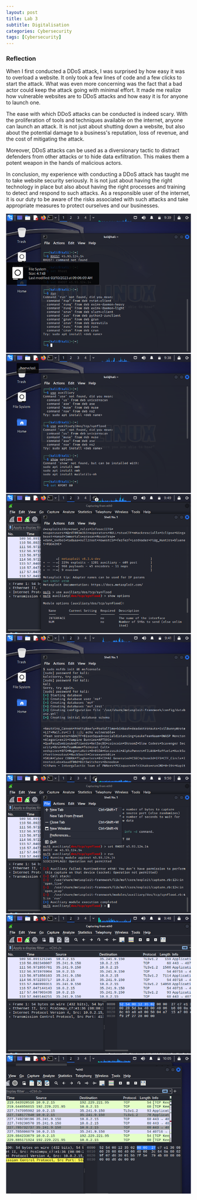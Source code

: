 ```yaml
---
layout: post
title: Lab 3
subtitle: Digitalisation
categories: Cybersecurity
tags: [Cybersecurity]
---
```



### Reflection

When I first conducted a DDoS attack, I was surprised by how easy it was to overload a website. It only took a few lines of code and a few clicks to start the attack. What was even more concerning was the fact that a bad actor could keep the attack going with minimal effort. It made me realize how vulnerable websites are to DDoS attacks and how easy it is for anyone to launch one.

The ease with which DDoS attacks can be conducted is indeed scary. With the proliferation of tools and techniques available on the internet, anyone can launch an attack. It is not just about shutting down a website, but also about the potential damage to a business's reputation, loss of revenue, and the cost of mitigating the attack.

Moreover, DDoS attacks can be used as a diversionary tactic to distract defenders from other attacks or to hide data exfiltration. This makes them a potent weapon in the hands of malicious actors.

In conclusion, my experience with conducting a DDoS attack has taught me to take website security seriously. It is not just about having the right technology in place but also about having the right processes and training to detect and respond to such attacks. As a responsible user of the internet, it is our duty to be aware of the risks associated with such attacks and take appropriate measures to protect ourselves and our businesses.




![datacamp certification](/assets/images/banners/lab3/2.png)
![datacamp certification](/assets/images/banners/lab3/begining.png)
![datacamp certification](/assets/images/banners/lab3/database2.png)
![datacamp certification](/assets/images/banners/lab3/database.png)
![datacamp certification](/assets/images/banners/lab3/lab3database3.png)
![datacamp certification](/assets/images/banners/lab3/wireshark.png)
![datacamp certification](/assets/images/banners/lab3/wiresharke2.png)

